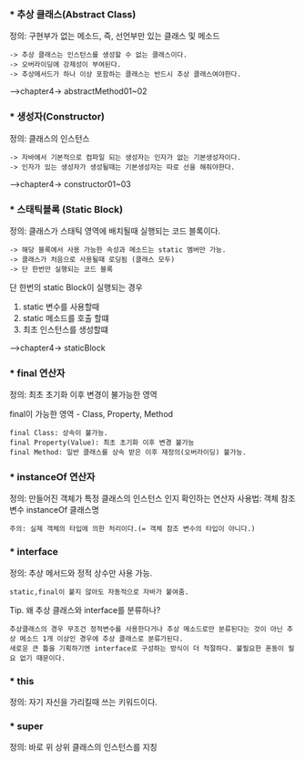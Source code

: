 ### * 추상 클래스(Abstract Class)
정의: 구현부가 없는 메소드, 즉, 선언부만 있는 클래스 및 메소드

~~~
-> 추상 클래스는 인스턴스를 생성할 수 없는 클래스이다.
-> 오버라이딩에 강제성이 부여된다.
-> 추상메서드가 하나 이상 포함하는 클래스는 반드시 추상 클래스여야한다.
~~~

-->chapter4-> abstractMethod01~02

### * 생성자(Constructor)
정의: 클래스의 인스턴스
~~~
-> 자바에서 기본적으로 컴파일 되는 생성자는 인자가 없는 기본생성자이다.
-> 인자가 있는 생성자가 생성될때는 기본생성자는 따로 선을 해줘야한다.
~~~

-->chapter4-> constructor01~03

### * 스태틱블록 (Static Block)

정의: 클래스가 스태틱 영역에 배치될때 실행되는 코드 블록이다.

~~~
-> 해당 블록에서 사용 가능한 속성과 메소드는 static 멤버만 가능.
-> 클래스가 처음으로 사용될때 로딩됨 (클래스 모두)
-> 단 한번만 실행되는 코드 블록
~~~

단 한번의 static Block이 실행되는 경우
1. static 변수를 사용할때
2. static 메소드를 호출 할떄
3. 최초 인스턴스를 생성할떄

-->chapter4-> staticBlock

### * final 연산자
정의: 최초 초기화 이후 변경이 불가능한 영역

final이 가능한 영역 - Class, Property, Method
~~~
final Class: 상속이 불가능.
final Property(Value): 최초 초기화 이후 변경 불가능
final Method: 일반 클래스를 상속 받은 이후 재정의(오버라이딩) 불가능.
~~~

### * instanceOf 연산자
정의: 만들어진 객체가 특정 클래스의 인스턴스 인지 확인하는 연산자
사용법: 객체 참조 변수 instanceOf 클래스명

~~~
주의: 실제 객체의 타입에 의한 처리이다.(= 객체 참조 변수의 타입이 아니다.)
~~~

### * interface
정의: 추상 메서드와 정적 상수만 사용 가능.
~~~
static,final이 붙지 않아도 자동적으로 자바가 붙여줌.
~~~
Tip. 왜 추상 클래스와 interface를 분류하나?
~~~
추상클래스의 경우 무조건 정적변수를 사용한다거나 추상 메소드로만 분류된다는 것이 아닌 추상 메소드 1개 이상인 경우에 추상 클래스로 분류가된다.
새로운 큰 틀을 기획하기엔 interface로 구성하는 방식이 더 적절하다. 불필요한 혼동이 필요 없기 때문이다.
~~~

### * this 
정의: 자기 자신을 가리킬때 쓰는 키워드이다.

### * super
정의: 바로 위 상위 클래스의 인스턴스를 지칭